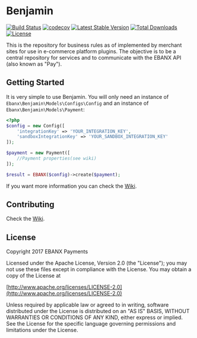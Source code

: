 # Benjamin
[![Build Status](https://img.shields.io/travis/ebanx/benjamin/master.svg?style=for-the-badge)](https://travis-ci.org/ebanx/benjamin)
[![codecov](https://img.shields.io/codecov/c/github/ebanx/benjamin/master.svg?style=for-the-badge)](https://codecov.io/gh/ebanx/benjamin)
[![Latest Stable Version](https://img.shields.io/packagist/v/ebanx/benjamin.svg?style=for-the-badge)](https://packagist.org/packages/ebanx/benjamin)
[![Total Downloads](https://img.shields.io/packagist/dt/ebanx/benjamin.svg?style=for-the-badge)](https://packagist.org/packages/ebanx/benjamin)
[![License](https://img.shields.io/packagist/l/ebanx/benjamin.svg?style=for-the-badge)](https://packagist.org/packages/ebanx/benjamin)


This is the repository for business rules as of implemented by merchant sites for use in e-commerce platform plugins.
The objective is to be a central repository for services and to communicate with the EBANX API (also known as "Pay").

## Getting Started

It is very simple to use Benjamin. You will only need an instance of `Ebanx\Benjamin\Models\Configs\Config` and an instance of `Ebanx\Benjamin\Models\Payment`:

```php
<?php
$config = new Config([
    'integrationKey' => 'YOUR_INTEGRATION_KEY',
    'sandboxIntegrationKey' => 'YOUR_SANDBOX_INTEGRATION_KEY'
]);

$payment = new Payment([
    //Payment properties(see wiki)
]);

$result = EBANX($config)->create($payment);
```

If you want more information you can check the [Wiki](https://github.com/ebanx/benjamin/wiki/Using-Benjamin).

## Contributing

Check the [Wiki](https://github.com/ebanx/benjamin/wiki/Contributing).

## License

Copyright 2017 EBANX Payments

Licensed under the Apache License, Version 2.0 (the "License");
you may not use these files except in compliance with the License.
You may obtain a copy of the License at

   [http://www.apache.org/licenses/LICENSE-2.0](http://www.apache.org/licenses/LICENSE-2.0)

Unless required by applicable law or agreed to in writing, software
distributed under the License is distributed on an "AS IS" BASIS,
WITHOUT WARRANTIES OR CONDITIONS OF ANY KIND, either express or implied.
See the License for the specific language governing permissions and
limitations under the License.
